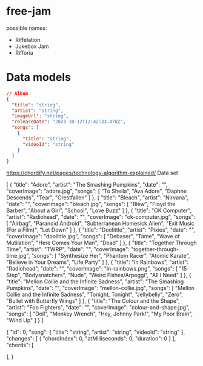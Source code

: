 # free-jam

possible names:
- Riffelation
- Jukebox Jam
- Rifforia


# Data models

```json
// Album
{
  "title": "string",
  "artist": "string",
  "imageUrl": "string",
  "releaseDate": "2023-10-12T12:42:33.478Z",
  "songs": [
    {
      "title": "string",
      "videoId": "string"
    }
  ]
}
```


https://chordify.net/pages/technology-algorithm-explained/
Data set

[
    {
        "title": "Adore",
        "artist": "The Smashing Pumpkins",
        "date": "",
        "coverImage": "adore.jpg",
        "songs": [
            "To Sheila",
            "Ava Adore",
            "Daphne Descends",
            "Tear",
            "Crestfallen"
        ]
    },
    {
        "title": "Bleach",
        "artist": "Nirvana",
        "date": "",
        "coverImage": "bleach.jpg",
        "songs": [
            "Blew",
            "Floyd the Barber",
            "About a Girl",
            "School",
            "Love Buzz"
        ]
    },
    {
        "title": "OK Computer",
        "artist": "Radiohead",
        "date": "",
        "coverImage": "ok-computer.jpg",
        "songs": [
            "Airbag",
            "Paranoid Android",
            "Subterranean Homesick Alien",
            "Exit Music (For a Film)",
            "Let Down"
        ]
    },
    {
        "title": "Doolittle",
        "artist": "Pixies",
        "date": "",
        "coverImage": "doolittle.jpg",
        "songs": [
            "Debaser",
            "Tame",
            "Wave of Mutilation",
            "Here Comes Your Man",
            "Dead"
        ]
    },
    {
        "title": "Together Through Time",
        "artist": "TWRP",
        "date": "",
        "coverImage": "together-through-time.jpg",
        "songs": [
            "Synthesize Her",
            "Phantom Racer",
            "Atomic Karate",
            "Believe in Your Dreams",
            "Life Party"
        ]
    },
    {
        "title": "In Rainbows",
        "artist": "Radiohead",
        "date": "",
        "coverImage": "in-rainbows.png",
        "songs": [
            "15 Step",
            "Bodysnatchers",
            "Nude",
            "Weird Fishes/Arpeggi",
            "All I Need"
        ]
    },
    {
        "title": "Mellon Collie and the Infinite Sadness",
        "artist": "The Smashing Pumpkins",
        "date": "",
        "coverImage": "mellon-collie.jpg",
        "songs": [
            "Mellon Collie and the Infinite Sadness",
            "Tonight, Tonight",
            "Jellybelly",
            "Zero",
            "Bullet with Butterfly Wings"
        ]
    },
    {
        "title": "The Colour and the Shape",
        "artist": "Foo Fighters",
        "date": "",
        "coverImage": "colour-and-shape.jpg",
        "songs": [
            "Doll",
            "Monkey Wrench",
            "Hey, Johnny Park!",
            "My Poor Brain",
            "Wind Up"
        ]
    }
]



{
  "id": 0,
  "song": {
    "title": "string",
    "artist": "string",
    "videoId": "string"
  },
  "changes": [
    {
      "chordIndex": 0,
      "atMilliseconds": 0,
      "duration": 0
    }
  ],
  "chords": [
    
  ],
}